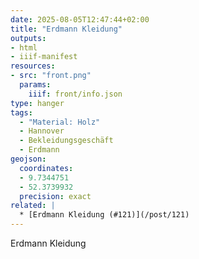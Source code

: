 ```yaml
---
date: 2025-08-05T12:47:44+02:00
title: "Erdmann Kleidung"
outputs:
- html
- iiif-manifest
resources:
- src: "front.png"
  params:
    iiif: front/info.json
type: hanger
tags:
  - "Material: Holz"
  - Hannover
  - Bekleidungsgeschäft
  - Erdmann
geojson:
  coordinates:
  - 9.7344751
  - 52.3739932
  precision: exact
related: |
  * [Erdmann Kleidung (#121)](/post/121)
---
```


Erdmann Kleidung
